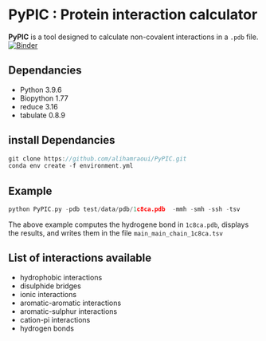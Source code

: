 # PyPIC : Protein interaction calculator 

**PyPIC** is a tool designed to calculate non-covalent interactions in a `.pdb` file.
[![Binder](https://mybinder.org/badge_logo.svg)](https://mybinder.org/v2/gh/alihamraoui/PyPIC/HEAD) 

## Dependancies
- Python 3.9.6
- Biopython 1.77
- reduce 3.16
- tabulate 0.8.9
## install Dependancies

```c
git clone https://github.com/alihamraoui/PyPIC.git
conda env create -f environment.yml
```

## Example

```c
python PyPIC.py -pdb test/data/pdb/1c8ca.pdb  -mmh -smh -ssh -tsv 
```

The above example computes the hydrogene bond in `1c8ca.pdb`, displays the results, and writes them in the file `main_main_chain_1c8ca.tsv`

## List of interactions available

- hydrophobic interactions
- disulphide bridges
- ionic interactions
- aromatic-aromatic interactions
- aromatic-sulphur interactions
- cation-pi interactions
- hydrogen bonds 

